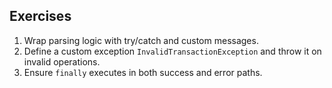 ## Exercises
1) Wrap parsing logic with try/catch and custom messages.
2) Define a custom exception `InvalidTransactionException` and throw it on invalid operations.
3) Ensure `finally` executes in both success and error paths.
